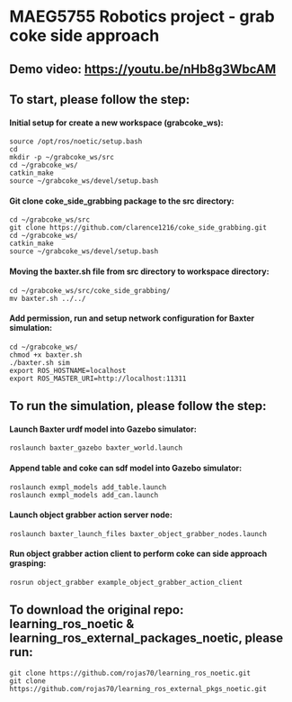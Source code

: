 # MAEG5755 Robotics project - grab coke side approach

## Demo video: https://youtu.be/nHb8g3WbcAM

## To start, please follow the step: 

#### Initial setup for create a new workspace (grabcoke_ws): 
```
source /opt/ros/noetic/setup.bash
cd
mkdir -p ~/grabcoke_ws/src
cd ~/grabcoke_ws/
catkin_make
source ~/grabcoke_ws/devel/setup.bash
```

#### Git clone coke_side_grabbing package to the src directory: 
```
cd ~/grabcoke_ws/src
git clone https://github.com/clarence1216/coke_side_grabbing.git
cd ~/grabcoke_ws/
catkin_make
source ~/grabcoke_ws/devel/setup.bash
```

#### Moving the baxter.sh file from src directory to workspace directory: 
```
cd ~/grabcoke_ws/src/coke_side_grabbing/
mv baxter.sh ../../
```

#### Add permission, run and setup network configuration for Baxter simulation: 
```
cd ~/grabcoke_ws/
chmod +x baxter.sh
./baxter.sh sim
export ROS_HOSTNAME=localhost
export ROS_MASTER_URI=http://localhost:11311
```

## To run the simulation, please follow the step: 

#### Launch Baxter urdf model into Gazebo simulator: 
```
roslaunch baxter_gazebo baxter_world.launch
```

#### Append table and coke can sdf model into Gazebo simulator: 
```
roslaunch exmpl_models add_table.launch
roslaunch exmpl_models add_can.launch
```

#### Launch object grabber action server node: 
```
roslaunch baxter_launch_files baxter_object_grabber_nodes.launch
```

#### Run object grabber action client to perform coke can side approach grasping: 
```
rosrun object_grabber example_object_grabber_action_client
```

## To download the original repo: learning_ros_noetic & learning_ros_external_packages_noetic, please run: 

```
git clone https://github.com/rojas70/learning_ros_noetic.git
git clone https://github.com/rojas70/learning_ros_external_pkgs_noetic.git
```
